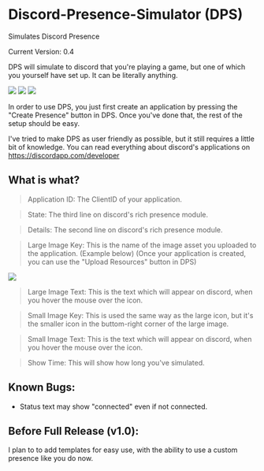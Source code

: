 # Discord-Presence-Simulator (DPS)
Simulates Discord Presence

Current Version: 0.4

DPS will simulate to discord that you're playing a game, but one of which you yourself have set up.
It can be literally anything.

<img src="https://nullstudios.net/dps.JPG"> <img src="https://nullstudios.net/dps4.JPG"> 
<img src="https://nullstudios.net/dps2.JPG"> 

In order to use DPS, you just first create an application by pressing the "Create Presence" button in DPS.
Once you've done that, the rest of the setup should be easy.

I've tried to make DPS as user friendly as possible, but it still requires a little bit of knowledge.
You can read everything about discord's applications on https://discordapp.com/developer

## What is what?

> Application ID: The ClientID of your application.

> State: The third line on discord's rich presence module.

> Details: The second line on discord's rich presence module.

>Large Image Key: This is the name of the image asset you uploaded to the application. (Example below)
(Once your application is created, you can use the "Upload Resources" button in DPS)
<img src="https://nullstudios.net/dps5.JPG"> 

> Large Image Text: This is the text which will appear on discord, when you hover the mouse over the icon.

> Small Image Key: This is used the same way as the large icon, but it's the smaller icon in the buttom-right corner of the large image.

> Small Image Text: This is the text which will appear on discord, when you hover the mouse over the icon.

> Show Time: This will show how long you've simulated.


## Known Bugs:
- Status text may show "connected" even if not connected.

## Before Full Release (v1.0):
I plan to to add templates for easy use, with the ability to use a custom presence like you do now.
